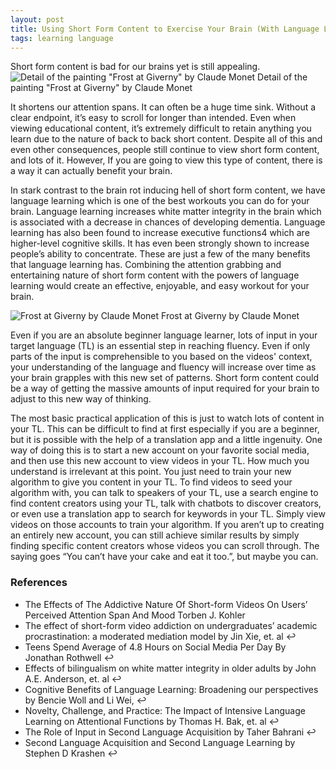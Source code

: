 ```yaml
---
layout: post
title: Using Short Form Content to Exercise Your Brain (With Language Learning)
tags: learning language
---
```

Short form content is bad for our brains yet is still appealing.  
![Detail of the painting "Frost at Giverny" by Claude Monet](https://upload.wikimedia.org/wikipedia/commons/thumb/4/49/Detail_of_the_painting_%22Frost_at_Giverny%22_by_Claude_Monet_03.jpg/640px-Detail_of_the_painting_%22Frost_at_Giverny%22_by_Claude_Monet_03.jpg "Detail of the painting 'Frost at Giverny' by Claude Monet")
Detail of the painting "Frost at Giverny" by Claude Monet 

It shortens our attention spans. It can often be a huge time sink. Without a clear endpoint, it’s easy to scroll for longer than intended. Even when viewing educational content, it’s extremely difficult to retain anything you learn due to the nature of back to back short content. Despite all of this and even other consequences, people still continue to view short form content, and lots of it. However, If you are going to view this type of content, there is a way it can actually benefit your brain.

In stark contrast to the brain rot inducing hell of short form content, we have language learning which is one of the best workouts you can do for your brain. Language learning increases white matter integrity in the brain which is associated with a decrease in chances of developing dementia. Language learning has also been found to increase executive functions4 which are higher-level cognitive skills. It has even been strongly shown to increase people’s ability to concentrate. These are just a few of the many benefits that language learning has. Combining the attention grabbing and entertaining nature of short form content with the powers of language learning would create an effective, enjoyable, and easy workout for your brain.

![Frost at Giverny by Claude Monet](https://upload.wikimedia.org/wikipedia/commons/thumb/8/89/Monet_w963.jpg/640px-Monet_w963.jpg "Frost at Giverny by Claude Monet")
Frost at Giverny by Claude Monet 

Even if you are an absolute beginner language learner, lots of input in your target language (TL) is an essential step in reaching fluency. Even if only parts of the input is comprehensible to you based on the videos' context, your understanding of the language and fluency will increase over time as your brain grapples with this new set of patterns. Short form content could be a way of getting the massive amounts of input required for your brain to adjust to this new way of thinking.

The most basic practical application of this is just to watch lots of content in your TL. This can be difficult to find at first especially if you are a beginner, but it is possible with the help of a translation app and a little ingenuity. One way of doing this is to start a new account on your favorite social media, and then use this new account to view videos in your TL. How much you understand is irrelevant at this point. You just need to train your new algorithm to give you content in your TL. To find videos to seed your algorithm with, you can talk to speakers of your TL, use a search engine to find content creators using your TL, talk with chatbots to discover creators, or even use a translation app to search for keywords in your TL. Simply view videos on those accounts to train your algorithm. If you aren’t up to creating an entirely new account, you can still achieve similar results by simply finding specific content creators whose videos you can scroll through. The saying goes “You can’t have your cake and eat it too.”, but maybe you can.

### References
- The Effects of The Addictive Nature Of Short-form Videos
On Users’ Perceived Attention Span And Mood Torben J. Kohler
- The effect of short-form video addiction on undergraduates’ academic procrastination: a moderated mediation model
by Jin Xie, et. al ↩︎
- Teens Spend Average of 4.8 Hours on Social Media Per Day
By Jonathan Rothwell ↩︎
- Effects of bilingualism on white matter integrity in older adults
by John A.E. Anderson, et. al ↩︎
- Cognitive Benefits of Language Learning: Broadening our
perspectives by Bencie Woll and Li Wei, ↩︎
- Novelty, Challenge, and Practice: The Impact of Intensive Language Learning on Attentional Functions by Thomas H. Bak, et. al ↩︎
- The Role of Input in Second Language Acquisition by Taher Bahrani ↩︎
- Second Language Acquisition and Second Language Learning by Stephen D Krashen ↩︎